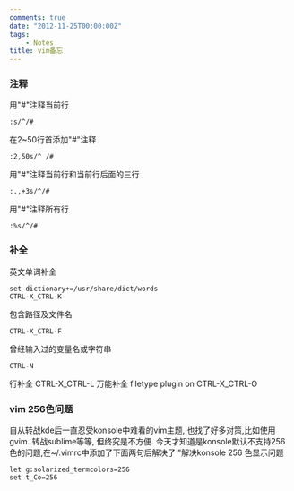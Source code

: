 ```yaml
---
comments: true
date: "2012-11-25T00:00:00Z"
tags:
    - Notes
title: vim备忘
---
```


### 注释

用"#"注释当前行

	:s/^/#

在2~50行首添加"#"注释

	:2,50s/^ /#

用"#"注释当前行和当前行后面的三行

	:.,+3s/^/#

用"#"注释所有行

	:%s/^/#

### 补全

英文单词补全

	set dictionary+=/usr/share/dict/words
	CTRL-X_CTRL-K

包含路径及文件名

	CTRL-X_CTRL-F

曾经输入过的变量名或字符串

	CTRL-N

行补全
	CTRL-X_CTRL-L
万能补全
	filetype plugin on
	CTRL-X_CTRL-O

### vim 256色问题

自从转战kde后一直忍受konsole中难看的vim主题, 也找了好多对策,比如使用gvim..转战sublime等等, 但终究是不方便. 今天才知道是konsole默认不支持256色的问题,在~/.vimrc中添加了下面两句后解决了
"解决konsole 256 色显示问题

	let g:solarized_termcolors=256
	set t_Co=256
